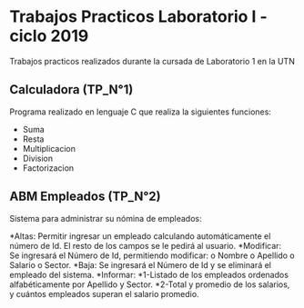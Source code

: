 # Trabajos Practicos Laboratorio I - ciclo 2019

Trabajos practicos realizados durante la cursada de Laboratorio 1 en la UTN

## Calculadora (TP_N°1)

Programa realizado en lenguaje C que realiza la siguientes funciones:

* Suma
* Resta
* Multiplicacion
* Division
* Factorizacion

## ABM Empleados (TP_N°2)

 Sistema para administrar su nómina de empleados:

 *Altas: 
 Permitir ingresar un empleado calculando automáticamente el número de Id. El resto de los campos se le pedirá al usuario.
 *Modificar:  
 Se ingresará el Número de Id, permitiendo modificar: o Nombre o Apellido o Salario o Sector.
 *Baja: 
 Se ingresará el Número de Id y se eliminará el empleado del sistema.
 *Informar: 
    *1-Listado de los empleados ordenados alfabéticamente por Apellido y Sector.
    *2-Total y promedio de los salarios, y cuántos empleados superan el salario promedio.